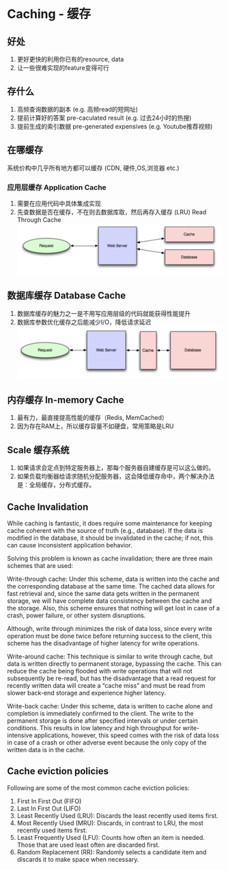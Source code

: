 # Caching - 缓存

## 好处
1. 更好更快的利用你已有的resource, data
2. 让一些很难实现的feature变得可行

## 存什么
1. 高频查询数据的副本 (e.g. 高频read的短网址) 
2. 提前计算好的答案 pre-caculated result (e.g. 过去24小时的热搜)
3. 提前生成的索引数据 pre-generated expensives (e.g. Youtube推荐视频)

## 在哪缓存
系统价构中几乎所有地方都可以缓存 (CDN, 硬件,OS,浏览器 etc.)
### 应用层缓存 Application Cache
1. 需要在应用代码中具体集成实现
2. 先查数据是否在缓存，不在则去数据库取，然后再存入缓存 (LRU) Read Through Cache
![alt text](https://github.com/rcpenny/interviews/blob/master/design/sys-design/statics/app-cache.png)

## 数据库缓存 Database Cache
1. 数据库缓存的魅力之一是不用写应用层级的代码就能获得性能提升
2. 数据库参数优化缓存之后能减少I/O，降低请求延迟
![alt text](https://github.com/rcpenny/interviews/blob/master/design/sys-design/statics/db-cache.png)
## 内存缓存 In-memory Cache
1. 最有力，最直接提高性能的缓存（Redis, MemCached）
2. 因为存在RAM上，所以缓存容量不如硬盘，常用策略是LRU 

## Scale 缓存系统
1. 如果请求会定点到特定服务器上，那每个服务器自建缓存是可以这么做的。
2. 如果负载均衡器给请求随机分配服务器，这会降低缓存命中，两个解决办法是：全局缓存，分布式缓存。

## Cache Invalidation
While caching is fantastic, it does require some maintenance for keeping cache coherent with the source of truth (e.g., database). If the data is modified in the database, it should be invalidated in the cache; if not, this can cause inconsistent application behavior.

Solving this problem is known as cache invalidation; there are three main schemes that are used:

Write-through cache: Under this scheme, data is written into the cache and the corresponding database at the same time. The cached data allows for fast retrieval and, since the same data gets written in the permanent storage, we will have complete data consistency between the cache and the storage. Also, this scheme ensures that nothing will get lost in case of a crash, power failure, or other system disruptions.

Although, write through minimizes the risk of data loss, since every write operation must be done twice before returning success to the client, this scheme has the disadvantage of higher latency for write operations.

Write-around cache: This technique is similar to write through cache, but data is written directly to permanent storage, bypassing the cache. This can reduce the cache being flooded with write operations that will not subsequently be re-read, but has the disadvantage that a read request for recently written data will create a “cache miss” and must be read from slower back-end storage and experience higher latency.

Write-back cache: Under this scheme, data is written to cache alone and completion is immediately confirmed to the client. The write to the permanent storage is done after specified intervals or under certain conditions. This results in low latency and high throughput for write-intensive applications, however, this speed comes with the risk of data loss in case of a crash or other adverse event because the only copy of the written data is in the cache.

## Cache eviction policies
Following are some of the most common cache eviction policies:

1. First In First Out (FIFO)
2. Last In First Out (LIFO)
3. Least Recently Used (LRU): Discards the least recently used items first.
4. Most Recently Used (MRU): Discards, in contrast to LRU, the most recently used items first.
5. Least Frequently Used (LFU): Counts how often an item is needed. Those that are used least often are discarded first.
6. Random Replacement (RR): Randomly selects a candidate item and discards it to make space when necessary.